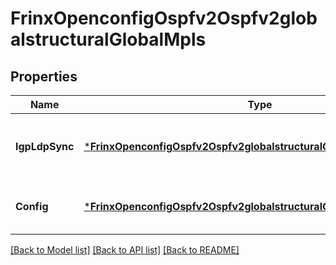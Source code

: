 # FrinxOpenconfigOspfv2Ospfv2globalstructuralGlobalMpls

## Properties
Name | Type | Description | Notes
------------ | ------------- | ------------- | -------------
**IgpLdpSync** | [***FrinxOpenconfigOspfv2Ospfv2globalstructuralGlobalMplsIgpLdpSync**](frinx.openconfig.ospfv2.ospfv2globalstructural.global.mpls.IgpLdpSync.md) | Optional[OSPFv2 parameters relating to LDP/IGP synchronization] REF:Optional.empty | [optional] [default to null]
**Config** | [***FrinxOpenconfigOspfv2Ospfv2globalstructuralGlobalMplsConfig**](frinx.openconfig.ospfv2.ospfv2globalstructural.global.mpls.Config.md) | Optional[Configuration parameters relating to MPLS for OSPFv2] REF:Optional.empty | [optional] [default to null]

[[Back to Model list]](../README.md#documentation-for-models) [[Back to API list]](../README.md#documentation-for-api-endpoints) [[Back to README]](../README.md)


